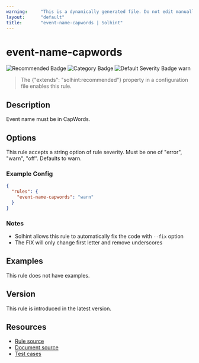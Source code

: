 ```yaml
---
warning:     "This is a dynamically generated file. Do not edit manually."
layout:      "default"
title:       "event-name-capwords | Solhint"
---
```


# event-name-capwords
![Recommended Badge](https://img.shields.io/badge/-Recommended-brightgreen)
![Category Badge](https://img.shields.io/badge/-Style%20Guide%20Rules-informational)
![Default Severity Badge warn](https://img.shields.io/badge/Default%20Severity-warn-yellow)
> The {"extends": "solhint:recommended"} property in a configuration file enables this rule.


## Description
Event name must be in CapWords.

## Options
This rule accepts a string option of rule severity. Must be one of "error", "warn", "off". Defaults to warn.

### Example Config
```json
{
  "rules": {
    "event-name-capwords": "warn"
  }
}
```

### Notes
- Solhint allows this rule to automatically fix the code with `--fix` option
- The FIX will only change first letter and remove underscores

## Examples
This rule does not have examples.

## Version
This rule is introduced in the latest version.

## Resources
- [Rule source](https://github.com/protofire/solhint/blob/master/lib/rules/naming/event-name-capwords.js)
- [Document source](https://github.com/protofire/solhint/blob/master/docs/rules/naming/event-name-capwords.md)
- [Test cases](https://github.com/protofire/solhint/blob/master/test/rules/naming/event-name-capwords.js)
